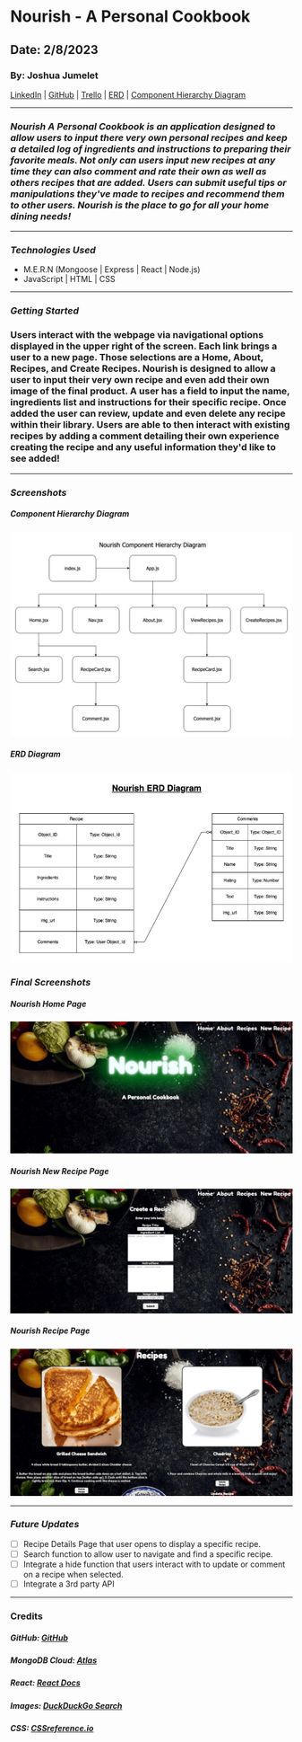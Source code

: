 # Nourish - A Personal Cookbook

## Date: 2/8/2023

### By: Joshua Jumelet

[LinkedIn](www.linkedin.com/in/joshua-jumelet-155a13251) |
[GitHub](https://github.com/joshjumelet/nourish-personal-cookbook) |
[Trello](https://trello.com/b/2NeK496Q/nourish-a-personal-cookbook-project-board) |
[ERD](https://app.diagrams.net/#G1Lr6SuTMNCOb6UTsEaonZRQsipK--Y26M) |
[Component Hierarchy Diagram](https://app.diagrams.net/#G1tMuf3SJuZPwunhQE85kCiP6XIOZIWPRQ)

---

### _Nourish A Personal Cookbook is an application designed to allow users to input there very own personal recipes and keep a detailed log of ingredients and instructions to preparing their favorite meals. Not only can users input new recipes at any time they can also comment and rate their own as well as others recipes that are added. Users can submit useful tips or manipulations they've made to recipes and recommend them to other users. Nourish is the place to go for all your home dining needs!_

---

### _Technologies Used_

- M.E.R.N (Mongoose | Express | React | Node.js)
- JavaScript | HTML | CSS

---

### _Getting Started_

### Users interact with the webpage via navigational options displayed in the upper right of the screen. Each link brings a user to a new page. Those selections are a Home, About, Recipes, and Create Recipes. Nourish is designed to allow a user to input their very own recipe and even add their own image of the final product. A user has a field to input the name, ingredients list and instructions for their specific recipe. Once added the user can review, update and even delete any recipe within their library. Users are able to then interact with existing recipes by adding a comment detailing their own experience creating the recipe and any useful information they'd like to see added!

---

### _Screenshots_

##### Component Hierarchy Diagram

![Image](Images/NourishCHD.jpg)

##### ERD Diagram

![Image](Images/NourishERD.jpg)

### _Final Screenshots_

##### Nourish Home Page

![Image](Images/NourishHome.jpeg)

##### Nourish New Recipe Page

![Image](Images/NourishForm.jpeg)

##### Nourish Recipe Page

![Image](Images/NourishRecipe.jpeg)

---

### _Future Updates_

- [ ] Recipe Details Page that user opens to display a specific recipe.
- [ ] Search function to allow user to navigate and find a specific recipe.
- [ ] Integrate a hide function that users interact with to update or comment on a recipe when selected.
- [ ] Integrate a 3rd party API

---

### Credits

##### GitHub: [GitHub](https://github.com/joshjumelet)

##### MongoDB Cloud: [Atlas](https://cloud.mongodb.com)

##### React: [React Docs](https://beta.reactjs.org/)

##### Images: [DuckDuckGo Search](https://duckduckgo.com/?t=hc&va=b)

##### CSS: [CSSreference.io](https://cssreference.io)
